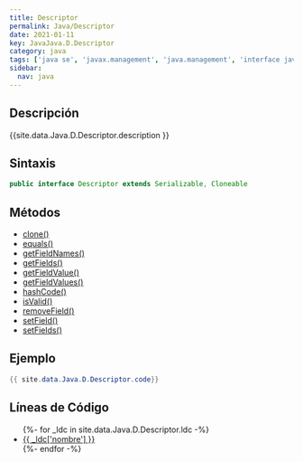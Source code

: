 ```yaml
---
title: Descriptor
permalink: Java/Descriptor
date: 2021-01-11
key: JavaJava.D.Descriptor
category: java
tags: ['java se', 'javax.management', 'java.management', 'interface java', 'Java 1.5']
sidebar: 
  nav: java
---
```


## Descripción
{{site.data.Java.D.Descriptor.description }}

## Sintaxis
~~~java
public interface Descriptor extends Serializable, Cloneable
~~~

## Métodos
* [clone()](/Java/Descriptor/clone)
* [equals()](/Java/Descriptor/equals)
* [getFieldNames()](/Java/Descriptor/getFieldNames)
* [getFields()](/Java/Descriptor/getFields)
* [getFieldValue()](/Java/Descriptor/getFieldValue)
* [getFieldValues()](/Java/Descriptor/getFieldValues)
* [hashCode()](/Java/Descriptor/hashCode)
* [isValid()](/Java/Descriptor/isValid)
* [removeField()](/Java/Descriptor/removeField)
* [setField()](/Java/Descriptor/setField)
* [setFields()](/Java/Descriptor/setFields)

## Ejemplo
~~~java
{{ site.data.Java.D.Descriptor.code}}
~~~

## Líneas de Código
<ul>
{%- for _ldc in site.data.Java.D.Descriptor.ldc -%}
   <li>
       <a href="{{_ldc['url'] }}">{{ _ldc['nombre'] }}</a>
   </li>
{%- endfor -%}
</ul>
